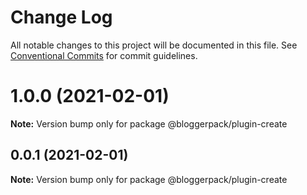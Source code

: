 # Change Log

All notable changes to this project will be documented in this file.
See [Conventional Commits](https://conventionalcommits.org) for commit guidelines.

# 1.0.0 (2021-02-01)

**Note:** Version bump only for package @bloggerpack/plugin-create





## 0.0.1 (2021-02-01)

**Note:** Version bump only for package @bloggerpack/plugin-create
